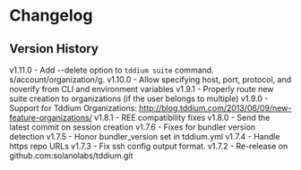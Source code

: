 
# Changelog


## Version History

v1.11.0 - Add --delete option to `tddium suite` command.  s/account/organization/g.
v1.10.0 - Allow specifying host, port, protocol, and noverify from CLI and environment variables
v1.9.1 - Properly route new suite creation to organizations (if the user belongs to multiple)
v1.9.0 - Support for Tddium Organizations: http://blog.tddium.com/2013/06/09/new-feature-organizations/
v1.8.1 - REE compatibility fixes
v1.8.0 - Send the latest commit on session creation
v1.7.6 - Fixes for bundler version detection
v1.7.5 - Honor bundler_version set in tddium.yml
v1.7.4 - Handle https repo URLs
v1.7.3 - Fix ssh config output format.
v1.7.2 - Re-release on github.com:solanolabs/tddium.git
